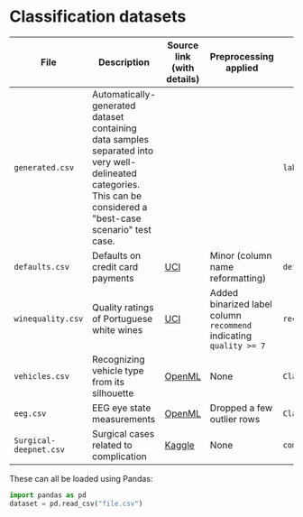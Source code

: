 # Classification datasets

File | Description | Source link (with details) | Preprocessing applied | Label column
---|---|---|---|---
`generated.csv` | Automatically-generated dataset containing data samples separated into very well-delineated categories. This can be considered a "best-case scenario" test case. | | | `label`
`defaults.csv` | Defaults on credit card payments | [UCI](https://archive.ics.uci.edu/ml/datasets/default+of+credit+card+clients#) | Minor (column name reformatting) | `defaulted`
`winequality.csv` | Quality ratings of Portuguese white wines | [UCI](https://archive.ics.uci.edu/ml/datasets/Wine+Quality) | Added binarized label column `recommend` indicating `quality >= 7` | `recommend`
`vehicles.csv` | Recognizing vehicle type from its silhouette | [OpenML](https://www.openml.org/d/54) | None | `Class`
`eeg.csv` | EEG eye state measurements | [OpenML](https://www.openml.org/d/1471) | Dropped a few outlier rows | `Class`
`Surgical-deepnet.csv`| Surgical cases related to complication |  [Kaggle](https://www.kaggle.com/omnamahshivai/surgical-dataset-binary-classification) | None | `complication`

These can all be loaded using Pandas:

```python
import pandas as pd
dataset = pd.read_csv("file.csv")
```
